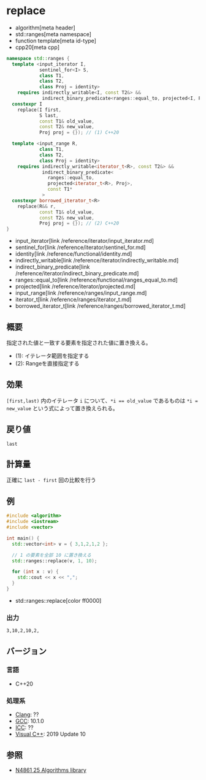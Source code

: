 # replace
* algorithm[meta header]
* std::ranges[meta namespace]
* function template[meta id-type]
* cpp20[meta cpp]

```cpp
namespace std::ranges {
  template <input_iterator I,
            sentinel_for<I> S,
            class T1,
            class T2,
            class Proj = identity>
    requires indirectly_writable<I, const T2&> &&
             indirect_binary_predicate<ranges::equal_to, projected<I, Proj>, const T1*>
  constexpr I
    replace(I first,
            S last,
            const T1& old_value,
            const T2& new_value,
            Proj proj = {}); // (1) C++20

  template <input_range R,
            class T1,
            class T2,
            class Proj = identity>
    requires indirectly_writable<iterator_t<R>, const T2&> &&
             indirect_binary_predicate<
               ranges::equal_to,
               projected<iterator_t<R>, Proj>,
               const T1*
             >
  constexpr borrowed_iterator_t<R>
    replace(R&& r,
            const T1& old_value,
            const T2& new_value,
            Proj proj = {}); // (2) C++20
}
```
* input_iterator[link /reference/iterator/input_iterator.md]
* sentinel_for[link /reference/iterator/sentinel_for.md]
* identity[link /reference/functional/identity.md]
* indirectly_writable[link /reference/iterator/indirectly_writable.md]
* indirect_binary_predicate[link /reference/iterator/indirect_binary_predicate.md]
* ranges::equal_to[link /reference/functional/ranges_equal_to.md]
* projected[link /reference/iterator/projected.md]
* input_range[link /reference/ranges/input_range.md]
* iterator_t[link /reference/ranges/iterator_t.md]
* borrowed_iterator_t[link /reference/ranges/borrowed_iterator_t.md]

## 概要
指定された値と一致する要素を指定された値に置き換える。

- (1): イテレータ範囲を指定する
- (2): Rangeを直接指定する


## 効果
`[first,last)` 内のイテレータ `i` について、`*i == old_value` であるものは `*i = new_value` という式によって置き換えられる。


## 戻り値
`last`


## 計算量
正確に `last - first` 回の比較を行う


## 例
```cpp example
#include <algorithm>
#include <iostream>
#include <vector>

int main() {
  std::vector<int> v = { 3,1,2,1,2 };

  // 1 の要素を全部 10 に置き換える
  std::ranges::replace(v, 1, 10);

  for (int x : v) {
    std::cout << x << ",";
  }
}
```
* std::ranges::replace[color ff0000]

### 出力
```
3,10,2,10,2,
```

## バージョン
### 言語
- C++20

### 処理系
- [Clang](/implementation.md#clang): ??
- [GCC](/implementation.md#gcc): 10.1.0
- [ICC](/implementation.md#icc): ??
- [Visual C++](/implementation.md#visual_cpp): 2019 Update 10

## 参照
- [N4861 25 Algorithms library](https://timsong-cpp.github.io/cppwp/n4861/algorithms)
